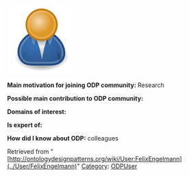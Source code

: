 [![Image:ODPUser.png](../images/a/a6/ODPUser.png)](../Image/ODPUser.png "Image:ODPUser.png")




  





__Main motivation for joining ODP community:__ Research


__Possible main contribution to ODP community:__


__Domains of interest:__


  



__Is expert of:__


  

__How did I know about ODP:__ colleagues






Retrieved from "[http://ontologydesignpatterns.org/wiki/User:FelixEngelmann](../User/FelixEngelmann)"
 [Category](http://ontologydesignpatterns.org/wiki/Special:Categories "Special:Categories"): [ODPUser](../Category/ODPUser "Category:ODPUser")